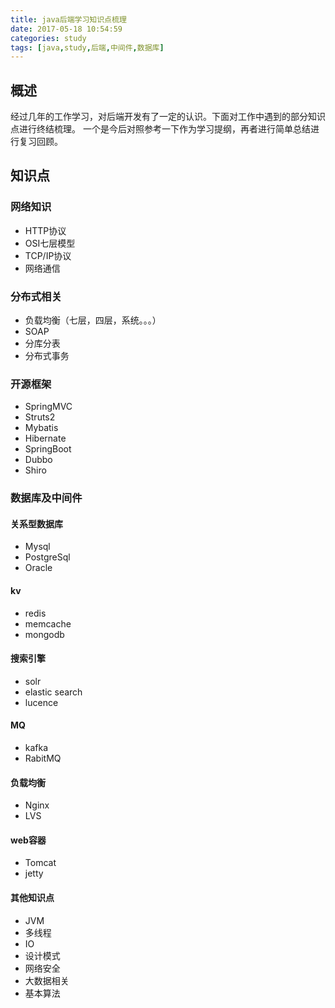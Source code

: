 ```yaml
---
title: java后端学习知识点梳理
date: 2017-05-18 10:54:59
categories: study
tags: [java,study,后端,中间件,数据库]
---
```


## 概述

  经过几年的工作学习，对后端开发有了一定的认识。下面对工作中遇到的部分知识点进行终结梳理。
  一个是今后对照参考一下作为学习提纲，再者进行简单总结进行复习回顾。
    
## 知识点

### 网络知识
  * HTTP协议
  * OSI七层模型
  * TCP/IP协议
  * 网络通信

### 分布式相关
  * 负载均衡（七层，四层，系统。。。）
  * SOAP
  * 分库分表
  * 分布式事务
  
### 开源框架
  * SpringMVC
  * Struts2
  * Mybatis
  * Hibernate
  * SpringBoot
  * Dubbo
  * Shiro
  
### 数据库及中间件 
 
#### 关系型数据库 
  * Mysql
  * PostgreSql
  * Oracle
  
#### kv
  * redis
  * memcache
  * mongodb
  
#### 搜索引擎
  * solr
  * elastic search
  * lucence
    
#### MQ  
  * kafka
  * RabitMQ

#### 负载均衡   
  * Nginx
  * LVS
    
#### web容器
  * Tomcat
  * jetty

#### 其他知识点
  * JVM
  * 多线程
  * IO
  * 设计模式
  * 网络安全
  * 大数据相关
  * 基本算法
  
  
  
  
  
  
  